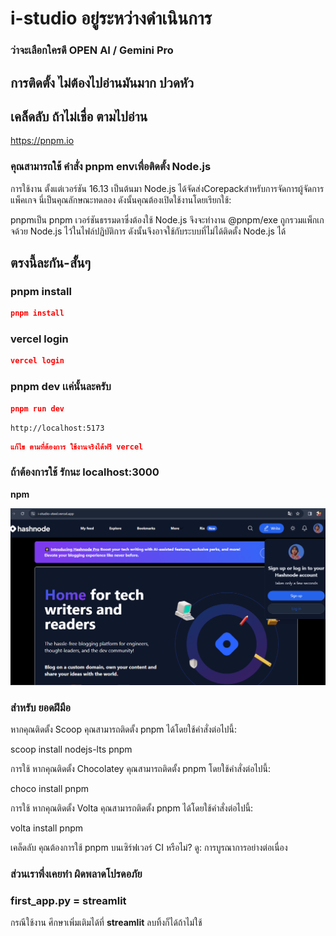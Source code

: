 # i-studio อยู่ระหว่างดำเนินการ
###  ว่าจะเลือกใครดี OPEN AI / Gemini Pro



## การติดตั้ง ไม่ต้องไปอ่านมันมาก ปวดหัว

## เคล็ดลับ ถ้าไม่เชื่อ ตามไปอ่าน

https://pnpm.io

### คุณสามารถใช้ คำสั่ง pnpm envเพื่อติดตั้ง Node.js

การใช้งาน
ตั้งแต่เวอร์ชัน 16.13 เป็นต้นมา Node.js ได้จัดส่งCorepackสำหรับการจัดการผู้จัดการแพ็คเกจ นี่เป็นคุณลักษณะทดลอง ดังนั้นคุณต้องเปิดใช้งานโดยเรียกใช้:

pnpmเป็น pnpm เวอร์ชันธรรมดาซึ่งต้องใช้ Node.js จึงจะทำงาน
@pnpm/exe ถูกรวมแพ็กเกจด้วย Node.js ไว้ในไฟล์ปฏิบัติการ ดังนั้นจึงอาจใช้กับระบบที่ไม่ได้ติดตั้ง Node.js ได้

## ตรงนี้ละกัน-สั้นๆ

### pnpm install

```json
pnpm install
```

### vercel login

```json
vercel login
```

### pnpm dev เเค่นั้นละครับ

```json
pnpm run dev
```

```
http://localhost:5173
```

```json
แก้ไข ตามที่ต้องการ ใช้งานจริงได้ฟรี vercel
```
### ถ้าต้องการใช้ รักนะ localhost:3000
**npm**

<p align="center">
  <a href="https://i-studio-steel.vercel.app">
    <img src="/public/WhatsApp Image.png" alt="WhatsApp Image" />
  </a>

### สำหรับ ยอดฝีมือ
หากคุณติดตั้ง Scoop คุณสามารถติดตั้ง pnpm ได้โดยใช้คำสั่งต่อไปนี้:

scoop install nodejs-lts pnpm

การใช้
หากคุณติดตั้ง Chocolatey คุณสามารถติดตั้ง pnpm โดยใช้คำสั่งต่อไปนี้:

choco install pnpm

การใช้
หากคุณติดตั้ง Volta คุณสามารถติดตั้ง pnpm ได้โดยใช้คำสั่งต่อไปนี้:

volta install pnpm

เคล็ดลับ
คุณต้องการใช้ pnpm บนเซิร์ฟเวอร์ CI หรือไม่? ดู: การบูรณาการอย่างต่อเนื่อง

### ส่วนเราพึ่งเคยทำ ผิดพลาดโปรดอภัย

### first_app.py = streamlit
กรณีใช้งาน ศึกษาเพิ่มเติมได้ที่ **streamlit** ลบทิ้งก็ได้ถ้าไม่ใช้
